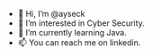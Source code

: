 - 👋 Hi, I’m @ayseck
- 👀 I’m interested in Cyber Security.
- 🌱 I’m currently learning Java.
- 📫 You can reach me on linkedin.

<!---
ayseck/ayseck is a ✨ special ✨ repository because its `README.md` (this file) appears on your GitHub profile.
You can click the Preview link to take a look at your changes.
--->
